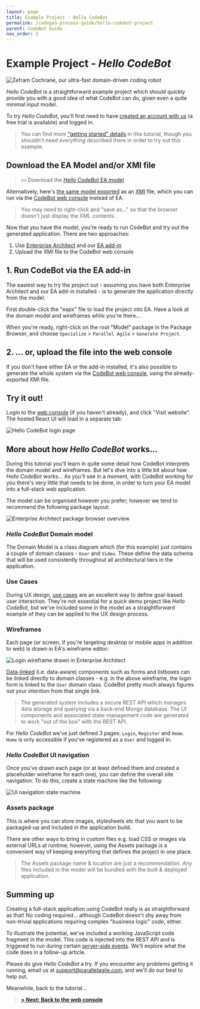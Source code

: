 ```yaml
---
layout: page
title: Example Project - Hello CodeBot
permalink: /codegen-process-guide/hello-codebot-project
parent: CodeBot Guide
nav_order: 2
---
```


# Example Project - *Hello CodeBot*

![Zefram Cochrane, our ultra-fast domain-driven coding robot](../images/zefram.png "Zefram Cochrane, our ultra-fast domain-driven coding robot")

*Hello CodeBot* is a straightforward example project which should quickly provide you with a good idea of what CodeBot can do, given even a quite minimal input model.

To try *Hello CodeBot*, you'll first need to have [created an account with us](https://parallelagile.net/) (a free trial is available) and logged in.

> You can find more ["getting started" details](getting-started/) in this tutorial, though you shouldn't need *everything* described there in order to try out this example.

## Download the EA Model and/or XMI file

> `>>` Download the [*Hello CodeBot* EA model](../images/hello-codebot/HelloCodeBot-v1.0.0.eapx)

Alternatively, here's [the same model exported](../images/hello-codebot/HelloCodeBot-v1.0.0-EA.xml) as an [XMI](https://www.omg.org/spec/XMI/2.1/PDF) file, which you can run via the [CodeBot web console](https://parallelagile.net/) instead of EA.

> You may need to right-click and "save as..." so that the browser doesn't just display the XML contents.

Now that you have the model, you're ready to run CodeBot and try out the generated application. There are two approaches:

1. Use [Enterprise Architect](https://sparxsystems.com/) and our [EA add-in](https://parallelagile.net/EA)
2. Upload the XMI file to the CodeBot web console

## 1. Run CodeBot via the EA add-in

The easiest way to try the project out - assuming you have both Enterprise Architect and our EA add-in installed - is to generate the application directly from the model.

First double-click the "eapx" file to load the project into EA. Have a look at the domain model and wireframes while you're there...

When you're ready, right-click on the root "Model" package in the Package Browser, and choose `Specialize` > `Parallel Agile` > `Generate Project`.

## 2. ... or, upload the file into the web console

If you don't have either EA or the add-in installed, it's also possible to generate the whole system via the [CodeBot web console](https://parallelagile.net/), using the already-exported XMI file.

## Try it out!

Login to the [web console](https://parallelagile.net/) (if you haven't already), and click "Visit website". The hosted React UI will load in a separate tab:

![Hello CodeBot login page](../images/hello-codebot/login-page.png "Hello CodeBot login page")


## More about how *Hello CodeBot* works...

During this tutorial you'll learn in quite some detail how CodeBot interprets the domain model and wireframes. But let's dive into a little bit about how *Hello CodeBot* works... As you'll see in a moment, with CodeBot working for you there's very little that needs to be done, in order to turn your EA model into a full-stack web application.

The model can be organised however you prefer; however we tend to recommend the following package layout:

![Enterprise Architect package browser overview](../images/hello-codebot/package-browser-overview.png "Enterprise Architect package browser overview")

### *Hello CodeBot* Domain model

The Domain Model is a class diagram which (for this example) just contains a couple of domain classes - `User` and `Video`. These define the data schema that will be used consistently throughout all architectural tiers in the application.

### Use Cases

During UX design, [use cases](ux/use-cases) are an excellent way to define goal-based user interaction. They're not essential for a quick demo project like *Hello CodeBot*, but we've included some in the model as a straightforward example of they can be applied to the UX design process.

### Wireframes

Each page (or screen, if you're targeting desktop or mobile apps in addition to web) is drawn in EA's wireframe editor:

![Login wireframe drawn in Enterprise Architect](../images/hello-codebot/login-wireframe.png "Login wireframe drawn in Enterprise Architect")

[Data-linked](ux/data-linked-components) (i.e. data-aware) components such as forms and listboxes can be linked directly to domain classes - e.g. in the above wireframe, the login form is linked to the `User` domain class. CodeBot pretty much always figures out your intention from that single link.

> The generated system includes a secure REST API which manages data storage and querying via a back-end Mongo database. The UI components and associated state-management code are generated to work "out of the box" with the REST API.

For *Hello CodeBot* we've just defined 3 pages: `Login`, `Register` and `Home`. `Home` is only accessible if you've registered as a `User` and logged in.

### *Hello CodeBot* UI navigation

Once you've drawn each page (or at least defined them and created a placeholder wireframe for each one), you can define the overall site navigation. To do this, create a state machine like the following:

![UI navigation state machine](../images/hello-codebot/navigation-state-machine.png)


### Assets package

This is where you can store images, stylesheets etc that you want to be packaged-up and included in the application build.

There are other ways to bring in custom files e.g. load CSS or images via external URLs at runtime; however, using the Assets package is a convenient way of keeping everything that defines the project in one place.

> The Assets package name & location are just a recommendation. *Any* files included in the model will be bundled with the built & deployed application. 

## Summing up

Creating a full-stack application using CodeBot really is as straightforward as that! No coding required... although CodeBot doesn't shy away from non-trivial applications requiring complex "business logic" code, either.

To illustrate the potential, we've included a working JavaScript code fragment in the model. This code is injected into the REST API and is triggered to run during certain [server-side events](advanced/server-event-handlers). We'll explore what the code does in a follow-up article.

Please do give *Hello CodeBot* a try. If you encounter any problems getting it running, email us at support@parallelagile.com, and we'll do our best to help out.

Meanwhile, back to the tutorial...

> **[> Next: Back to the web console](getting-started/web-console)**
